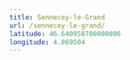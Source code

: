 ```yaml
---
title: Sennecey-le-Grand
url: /sennecey-le-grand/
latitude: 46.640958700000006
longitude: 4.869504
---
```

